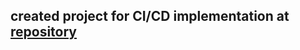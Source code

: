 ## created project for CI/CD implementation at [repository](https://github.com/aniruddhha/python-training-ci-cd-demo)